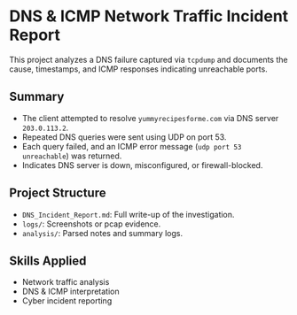 # DNS & ICMP Network Traffic Incident Report

This project analyzes a DNS failure captured via `tcpdump` and documents the cause, timestamps, and ICMP responses indicating unreachable ports.

## Summary

- The client attempted to resolve `yummyrecipesforme.com` via DNS server `203.0.113.2`.
- Repeated DNS queries were sent using UDP on port 53.
- Each query failed, and an ICMP error message (`udp port 53 unreachable`) was returned.
- Indicates DNS server is down, misconfigured, or firewall-blocked.

## Project Structure

- `DNS_Incident_Report.md`: Full write-up of the investigation.
- `logs/`: Screenshots or pcap evidence.
- `analysis/`: Parsed notes and summary logs.

## Skills Applied

- Network traffic analysis
- DNS & ICMP interpretation
- Cyber incident reporting
